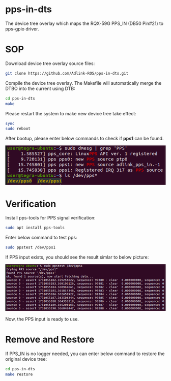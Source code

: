 # pps-in-dts

The device tree overlay which maps the RQX-59G PPS_IN (DB50 Pin#21) to pps-gpio driver.

# SOP

Download device tree overlay source files:

```bash
git clone https://github.com/Adlink-ROS/pps-in-dts.git
```

Compile the device tree overlay. The Makefile will automatically merge the DTBO into the current using DTB:

```bash
cd pps-in-dts
make
```

Please restart the system to make new device tree take effect:

```bash
sync
sudo reboot
```

After bootup, please enter below commands to check if **pps1** can be found.

![](resources/pps_check.png)


# Verification

Install pps-tools for PPS signal verification:

```bash
sudo apt install pps-tools
```

Enter below command to test pps:

```bash
sudo ppstest /dev/pps1
```

If PPS input exists, you should see the result simlar to below picture:

![](resources/ppstest.png)

Now, the PPS input is ready to use.

# Remove and Restore

If PPS_IN is no logger needed, you can enter below command to restore the original device tree:

```bash
cd pps-in-dts
make restore
```